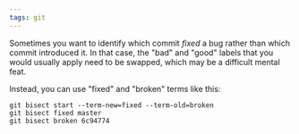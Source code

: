```yaml
---
tags: git
---
```


Sometimes you want to identify which commit *fixed* a bug rather than which commit introduced it. In that case, the "bad" and "good" labels that you would usually apply need to be swapped, which may be a difficult mental feat.

Instead, you can use "fixed" and "broken" terms like this:

```
git bisect start --term-new=fixed --term-old=broken
git bisect fixed master
git bisect broken 6c94774
```
